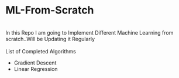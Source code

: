 # ML-From-Scratch
<br>
In this Repo I am going to Implement Different Machine Learning from scratch..Will be Updating it Regularly

<br>
<br>
List of Completed Algorithms 
<ul>
  <li>Gradient Descent</li>
  <li>Linear Regression</li>
</ul>
